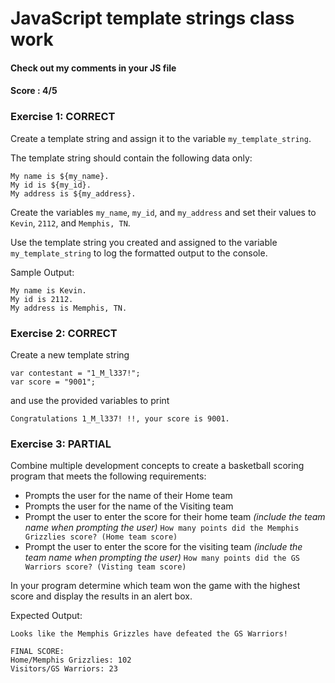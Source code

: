 # JavaScript template strings class work
#### Check out my comments in your JS file
#### Score : 4/5
### Exercise 1: CORRECT
Create a template string and assign it to the variable ```my_template_string```.

The template string should contain the following data only:

```
My name is ${my_name}.
My id is ${my_id}.
My address is ${my_address}.
```

Create the variables ```my_name```, ```my_id```, and ```my_address``` and set their values to ```Kevin```, ```2112```, and ```Memphis, TN```.

Use the template string you created and assigned to the variable ```my_template_string``` to log the formatted output to the console.

Sample Output:
```
My name is Kevin.
My id is 2112.
My address is Memphis, TN.
```


### Exercise 2: CORRECT

Create a new template string 

```
var contestant = "1_M_l337!";
var score = "9001";
```

and use the provided variables to print 
```
Congratulations 1_M_l337! !!, your score is 9001.
```

### Exercise 3: PARTIAL

Combine multiple development concepts to create a basketball scoring program that meets the following requirements:
- Prompts the user for the name of their Home team
- Prompts the user for the name of the Visiting team
- Prompt the user to enter the score for their home team *(include the team name when prompting the user)*
`How many points did the Memphis Grizzlies score? (Home team score)`
- Prompt the user to enter the score for the visiting team *(include the team name when prompting the user)*
`How many points did the GS Warriors score? (Visting team score)`

In your program determine which team won the game with the highest score and display the results in an alert box.

Expected Output:
```
Looks like the Memphis Grizzles have defeated the GS Warriors!

FINAL SCORE:
Home/Memphis Grizzlies: 102
Visitors/GS Warriors: 23
```
